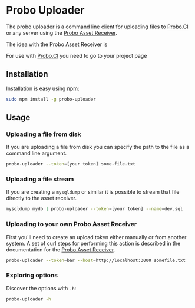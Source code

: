 # Probo Uploader

The probo uploader is a command line client for uploading files to
[Probo.CI](probo.ci) or any server using the
[Probo Asset Receiver](git@github.com:ProboCI/probo-uploader.git).

The idea with the Probo Asset Receiver is 


For use with [Probo.CI](probo.ci) you need to go to your project page


## Installation

Installation is easy using [npm](https://www.npmjs.com/):

```` bash
sudo npm install -g probo-uploader
````

## Usage

### Uploading a file from disk

If you are uploading a file from disk you can specify the path to the file as
a command line argument.

```` bash
probo-uploader --token=[your token] some-file.txt
````

### Uploading a file stream

If you are creating a `mysqldump` or similar it is possible to stream that file
directly to the asset receiver.

```` bash
mysqldump mydb | probo-uploader --token=[your token] --name=dev.sql
````

### Uploading to your own Probo Asset Receiver

First you'll need to create an upload token either manually or from another system.
A set of curl steps for performing this action is described in the documentation for the
[Probo Asset Receiver](git@github.com:ProboCI/probo-uploader.git).

```` bash
probo-uploader --token=bar --host=http://localhost:3000 somefile.txt
````

### Exploring options

Discover the options with `-h`:

```` bash
probo-uploader -h
````

